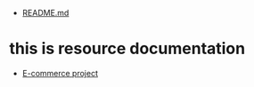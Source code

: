 - [README.md](../README.md)
# this is resource documentation
- [E-commerce project](https://youtu.be/_4CPp670fK4?si=N6XXWIFYXfDklPcJ)